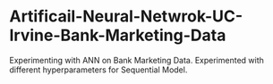 # Artificail-Neural-Netwrok-UC-Irvine-Bank-Marketing-Data
Experimenting with ANN on Bank Marketing Data. Experimented with different hyperparameters for Sequential Model.
